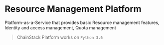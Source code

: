 # Resource Management Platform
Platform-as-a-Service that provides basic Resource management features, Identity and access management, Quota management

> ChainStack Platform works on `Python 3.6`
